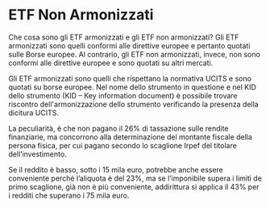 # ETF Non Armonizzati

Che cosa sono gli ETF armonizzati e gli ETF non armonizzati? Gli ETF armonizzati sono quelli conformi alle direttive europee e pertanto quotati sulle Borse europee. Al contrario, gli ETF non armonizzati, invece, non sono conformi alle direttive europee e sono quotati su altri mercati.

Gli ETF armonizzati sono quelli che rispettano la normativa UCITS e sono quotati su borse europee. Nel nome dello strumento in questione e nel KID dello strumento (KID – Key information document) è possibile trovare riscontro dell'armonizzazione dello strumento verificando la presenza della dicitura UCITS.

La peculiarità, è che non pagano il 26% di tassazione sulle rendite finanziarie, ma concorrono alla determinazione del montante fiscale della persona fisica, per cui pagano secondo lo scaglione Irpef del titolare dell’investimento.

Se il reddito è basso, sotto i 15 mila euro, potrebbe anche essere conveniente perché l’aliquota è del 23%, ma se l’imponibile supera i limiti de primo scaglione, già non è più conveniente, addirittura si applica il 43% per i redditi che superano i  75 mila euro.